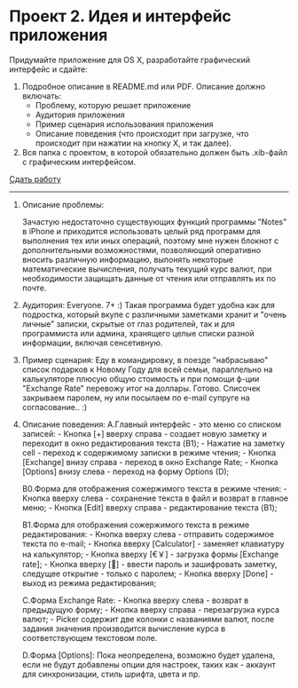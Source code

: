 Проект 2. Идея и интерфейс приложения
=============

Придумайте приложение для OS X, разработайте графический интерфейс и сдайте:

1. Подробное описание в README.md или PDF. Описание должно включать:
	* Проблему, которую решает приложение
	* Аудитория приложения
	* Пример сценария использования приложения
	* Описание поведения (что происходит при загрузке, что происходит при нажатии на кнопку Х, и так далее).
2. Вся папка с проектом, в которой обязательно должен быть .xib-файл с графическим интерфейсом.

[Сдать работу](https://u.hexlet.org/courses/4/assignments/6)

--------------------------------------------------------------------------------------------------------------------

1. Описание проблемы:

	Зачастую недостаточно существующих функций программы "Notes" в iPhone 
	и приходится использовать целый ряд программ для выполнения тех или иных операций, 
	поэтому мне нужен блокнот с дополнительными возможностями, позволяющий оперативно 
	вносить различную информацию, выпонять некоторые математические вычисления,
	получать текущий курс валют, при необходимости защищать данные от чтения 
	или отправлять их по почте.

2. Аудитория: Everyone. 7+ :)
	Такая программа будет удобна как для подростка, который вкупе с различными заметками 
	хранит и "очень личные" записки, скрытые от глаз родителей, 
	так и для программиста или админа, хранящего целые списки разной информации, 
	включая сенсетивную.  
	
3. Пример сценария:
	Еду в командировку, в поезде "набрасываю" список подарков к Новому Году для всей семьи, 
	параллельно на калькуляторе плюсую общую стоимость и при помощи ф-ции "Exchange Rate" 
	перевожу итог на доллары. Готово. Списочек закрываем паролем, 
	ну или посылаем по e-mail супруге на согласование.. :)   
		
4. Описание поведения:
	A.Главный интерфейс - это меню со списком записей:
		- Кнопка [+] вверху справа - создает новую заметку и переходит в окно редактирования текста (B1);
        - Нажатие на заметку сell - переход к содержимому записки в режиме чтения;
        - Кнопка [Exchange] внизу справа - переход в окно Exchange Rate;
        - Кнопка [Options] внизу слева - переход на форму Options (D);

	B0.Форма для отображения сожержимого текста в режиме чтения:
		- Кнопка вверху слева - сохранение текста в файл и возврат в главное меню;
		- Кнопка [Edit] вверху справа - редактирование текста (B1);	

	B1.Форма для отображения сожержимого текста в режиме редактирования:
		- Кнопка вверху слева - отправить содержимое текста по e-mail;
		- Кнопка вверху [Calculator] - заменяет клавиатуру на калькулятор;
		- Кнопка вверху [€￥] - загрузка формы [Exchange rate];
		- Кнопка вверху [🔑] - ввести пароль и зашифровать заметку, следущее открытие - только с паролем;
		- Кнопка вверху [Done] - выход из режима редактирования;		

	C.Форма Exchange Rate:
		- Кнопка вверху слева - возврат в предыдущую форму;
		- Кнопка вверху справа - перезагрузка курса валют;
		- Picker содержит две колонки с названиями валют, 
                после задания значения производится вычисление курса в соответствующем текстовом поле.

	D.Форма [Options]:
		Пока неопределена, возможно будет удалена, если не будут добавлены опции для настроек, 
		таких как - аккаунт для синхронизации, стиль шрифта, цвета и пр. 
		